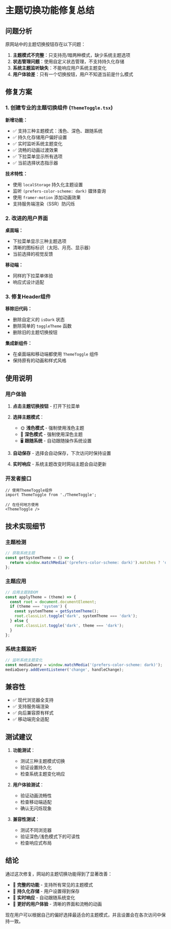 # 主题切换功能修复总结

## 问题分析

原网站中的主题切换按钮存在以下问题：

1. **主题模式不完整**：只支持亮/暗两种模式，缺少系统主题选项
2. **状态管理问题**：使用自定义状态管理，不支持持久化存储
3. **系统主题监听缺失**：不能响应用户系统主题变化
4. **用户体验差**：只有一个切换按钮，用户不知道当前是什么模式

## 修复方案

### 1. 创建专业的主题切换组件 (`ThemeToggle.tsx`)

**新增功能：**
- ✅ 支持三种主题模式：浅色、深色、跟随系统
- ✅ 持久化存储用户偏好设置
- ✅ 实时监听系统主题变化
- ✅ 流畅的动画过渡效果
- ✅ 下拉菜单显示所有选项
- ✅ 当前选择状态指示器

**技术特性：**
- 使用 `localStorage` 持久化主题设置
- 监听 `(prefers-color-scheme: dark)` 媒体查询
- 使用 `framer-motion` 添加动画效果
- 支持服务端渲染（SSR）防闪烁

### 2. 改进的用户界面

**桌面端：**
- 下拉菜单显示三种主题选项
- 清晰的图标标识（太阳、月亮、显示器）
- 当前选择的视觉反馈

**移动端：**
- 同样的下拉菜单体验
- 响应式设计适配

### 3. 修复Header组件

**移除旧代码：**
- 删除自定义的 `isDark` 状态
- 删除简单的 `toggleTheme` 函数
- 删除旧的主题切换按钮

**集成新组件：**
- 在桌面端和移动端都使用 `ThemeToggle` 组件
- 保持原有的动画和样式风格

## 使用说明

### 用户体验

1. **点击主题切换按钮** - 打开下拉菜单
2. **选择主题模式**：
   - 🌞 **浅色模式** - 强制使用浅色主题
   - 🌙 **深色模式** - 强制使用深色主题  
   - 🖥️ **跟随系统** - 自动跟随操作系统设置

3. **自动保存** - 选择会自动保存，下次访问时保持设置
4. **实时响应** - 系统主题改变时网站主题会自动更新

### 开发者接口

```tsx
// 使用ThemeToggle组件
import ThemeToggle from './ThemeToggle';

// 在任何地方使用
<ThemeToggle />
```

## 技术实现细节

### 主题检测
```javascript
// 获取系统主题
const getSystemTheme = () => {
  return window.matchMedia('(prefers-color-scheme: dark)').matches ? 'dark' : 'light';
};
```

### 主题应用
```javascript
// 应用主题到DOM
const applyTheme = (theme) => {
  const root = document.documentElement;
  if (theme === 'system') {
    const systemTheme = getSystemTheme();
    root.classList.toggle('dark', systemTheme === 'dark');
  } else {
    root.classList.toggle('dark', theme === 'dark');
  }
};
```

### 系统主题监听
```javascript
// 监听系统主题变化
const mediaQuery = window.matchMedia('(prefers-color-scheme: dark)');
mediaQuery.addEventListener('change', handleChange);
```

## 兼容性

- ✅ 现代浏览器全支持
- ✅ 支持服务端渲染
- ✅ 向后兼容原有样式
- ✅ 移动端完全适配

## 测试建议

1. **功能测试**：
   - 测试三种主题模式切换
   - 验证设置持久化
   - 检查系统主题变化响应

2. **用户体验测试**：
   - 验证动画流畅性
   - 检查移动端适配
   - 确认无闪烁现象

3. **兼容性测试**：
   - 测试不同浏览器
   - 验证深色/浅色模式下的可读性
   - 检查响应式布局

## 结论

通过这次修复，网站的主题切换功能得到了显著改善：

- 🎯 **完整的功能** - 支持所有常见的主题模式
- 💾 **持久化存储** - 用户设置得到保存
- 🔄 **实时响应** - 自动跟随系统变化
- 🎨 **更好的用户体验** - 清晰的界面和流畅的动画

现在用户可以根据自己的偏好选择最适合的主题模式，并且设置会在各次访问中保持一致。 